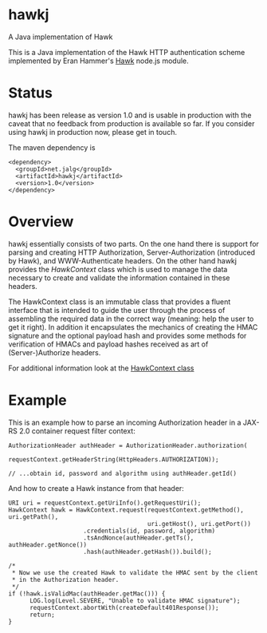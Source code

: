 hawkj
=====

A Java implementation of Hawk

This is a Java implementation of the Hawk HTTP authentication scheme implemented by Eran Hammer's
[Hawk](https://github.com/hueniverse/hawk) node.js module.

Status
======

hawkj has been release as version 1.0 and is usable in production with the caveat
that no feedback from production is available so far. If you consider using hawkj
in production now, please get in touch.

The maven dependency is

    <dependency>
      <groupId>net.jalg</groupId>
      <artifactId>hawkj</artifactId>
      <version>1.0</version>
    </dependency>



Overview
========

hawkj essentially consists of two parts. On the one hand there is support for
parsing and creating HTTP Authorization, Server-Authorization (introduced by Hawk),
 and WWW-Authenticate headers.  On the
other hand hawkj provides the _HawkContext_ class which is used to manage the data
necessary to create and validate the information contained in these headers.

The HawkContext class is an immutable class that provides a fluent interface that
is intended to guide the user through the process of assembling the
required data in the correct way (meaning: help the user to get it right). 
In addition it encapsulates the mechanics of creating the HMAC signature
and the optional payload hash and provides some methods for verification
of HMACs and payload hashes received as art of (Server-)Authorize headers.

For additional information look at the [HawkContext class](https://github.com/algermissen/hawkj/blob/master/src/main/java/net/jalg/hawkj/HawkContext.java)


Example
=======

This is an example how to parse an incoming Authorization header in a JAX-RS 2.0
container request filter context:

    AuthorizationHeader authHeader = AuthorizationHeader.authorization(
                 requestContext.getHeaderString(HttpHeaders.AUTHORIZATION));

    // ...obtain id, password and algorithm using authHeader.getId()


And how to create a Hawk instance from that header:


    URI uri = requestContext.getUriInfo().getRequestUri();
    HawkContext hawk = HawkContext.request(requestContext.getMethod(), uri.getPath(),
                                           uri.getHost(), uri.getPort())
                         .credentials(id, password, algorithm)
                         .tsAndNonce(authHeader.getTs(), authHeader.getNonce())
                         .hash(authHeader.getHash()).build();

    /*
     * Now we use the created Hawk to validate the HMAC sent by the client
     * in the Authorization header.
     */
    if (!hawk.isValidMac(authHeader.getMac())) {
          LOG.log(Level.SEVERE, "Unable to validate HMAC signature");
          requestContext.abortWith(createDefault401Response());
          return;
    }




